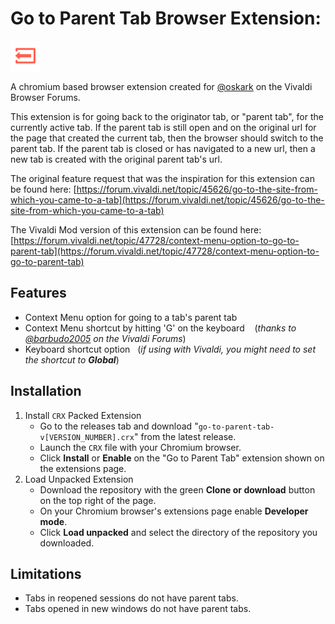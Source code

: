 # Go to Parent Tab Browser Extension:
![icon](/icons/48.png)

A chromium based browser extension created for [@oskark](https://forum.vivaldi.net/user/oskark) on the Vivaldi Browser Forums.

This extension is for going back to the originator tab, or "parent tab", for the currently active tab. If the parent tab is still open and on the original url for the page that created the current tab, then the browser should switch to the parent tab. If the parent tab is closed or has navigated to a new url, then a new tab is created with the original parent tab's url.

The original feature request that was the inspiration for this extension can be found here:
[https://forum.vivaldi.net/topic/45626/go-to-the-site-from-which-you-came-to-a-tab](https://forum.vivaldi.net/topic/45626/go-to-the-site-from-which-you-came-to-a-tab)

The Vivaldi Mod version of this extension can be found here:
[https://forum.vivaldi.net/topic/47728/context-menu-option-to-go-to-parent-tab](https://forum.vivaldi.net/topic/47728/context-menu-option-to-go-to-parent-tab)

## Features
* Context Menu option for going to a tab's parent tab
* Context Menu shortcut by hitting 'G' on the keyboard &nbsp;&nbsp; (*thanks to [@barbudo2005](https://forum.vivaldi.net/user/barbudo2005) on the Vivaldi Forums*)
* Keyboard shortcut option &nbsp;&nbsp;(*if using with Vivaldi, you might need to set the shortcut to **Global***)

## Installation
1. Install `CRX` Packed Extension
    * Go to the releases tab and download "`go-to-parent-tab-v[VERSION_NUMBER].crx`" from the latest release.
    * Launch the `CRX` file with your Chromium browser.
    * Click **Install** or **Enable** on the "Go to Parent Tab" extension shown on the extensions page.
2. Load Unpacked Extension
    * Download the repository with the green **Clone or download** button on the top right of the page.
    * On your Chromium browser's extensions page enable **Developer mode**.
    * Click **Load unpacked** and select the directory of the repository you downloaded.

## Limitations
* Tabs in reopened sessions do not have parent tabs.
* Tabs opened in new windows do not have parent tabs.
